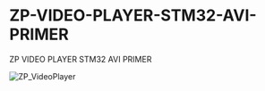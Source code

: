 # ZP-VIDEO-PLAYER-STM32-AVI-PRIMER
ZP VIDEO PLAYER STM32 AVI PRIMER

![ZP_VideoPlayer](https://github.com/offpic/ZP-VIDEO-PLAYER-STM32-AVI-PRIMER/assets/31142397/c301c45a-4d82-4782-b8be-33d26a153734)

